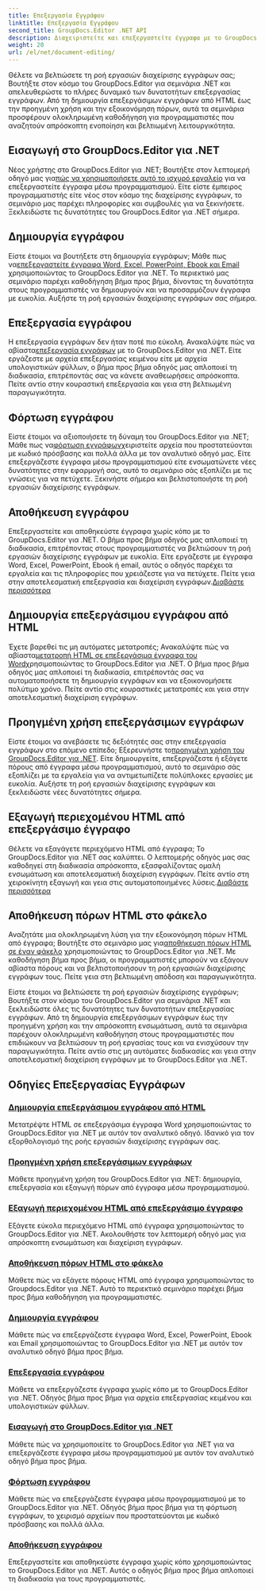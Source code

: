 ```yaml
---
title: Επεξεργασία Εγγράφου
linktitle: Επεξεργασία Εγγράφου
second_title: GroupDocs.Editor .NET API
description: Διαχειριστείτε και επεξεργαστείτε έγγραφα με το GroupDocs.Editor .NET. Μάθετε πώς να δημιουργείτε, να επεξεργάζεστε και να αποθηκεύετε έγγραφα με ευκολία. Βελτιώστε τη ροή εργασιών διαχείρισης εγγράφων σας σήμερα!
weight: 20
url: /el/net/document-editing/
---
```


Θέλετε να βελτιώσετε τη ροή εργασιών διαχείρισης εγγράφων σας; Βουτήξτε στον κόσμο του GroupDocs.Editor για σεμινάρια .NET και απελευθερώστε το πλήρες δυναμικό των δυνατοτήτων επεξεργασίας εγγράφων. Από τη δημιουργία επεξεργάσιμων εγγράφων από HTML έως την προηγμένη χρήση και την εξοικονόμηση πόρων, αυτά τα σεμινάρια προσφέρουν ολοκληρωμένη καθοδήγηση για προγραμματιστές που αναζητούν απρόσκοπτη ενοποίηση και βελτιωμένη λειτουργικότητα.

## Εισαγωγή στο GroupDocs.Editor για .NET

 Νέος χρήστης στο GroupDocs.Editor για .NET; Βουτήξτε στον λεπτομερή οδηγό μας για[πώς να χρησιμοποιήσετε αυτό το ισχυρό εργαλείο](./introduction-groupdocs-editor/) για να επεξεργαστείτε έγγραφα μέσω προγραμματισμού. Είτε είστε έμπειρος προγραμματιστής είτε νέος στον κόσμο της διαχείρισης εγγράφων, το σεμινάριο μας παρέχει πληροφορίες και συμβουλές για να ξεκινήσετε. Ξεκλειδώστε τις δυνατότητες του GroupDocs.Editor για .NET σήμερα.

## Δημιουργία εγγράφου

Είστε έτοιμοι να βουτήξετε στη δημιουργία εγγράφων; Μάθε πως να[επεξεργαστείτε έγγραφα Word, Excel, PowerPoint, Ebook και Email](./create-document/) χρησιμοποιώντας το GroupDocs.Editor για .NET. Το περιεκτικό μας σεμινάριο παρέχει καθοδήγηση βήμα προς βήμα, δίνοντας τη δυνατότητα στους προγραμματιστές να δημιουργούν και να προσαρμόζουν έγγραφα με ευκολία. Αυξήστε τη ροή εργασιών διαχείρισης εγγράφων σας σήμερα.

## Επεξεργασία εγγράφου

 Η επεξεργασία εγγράφων δεν ήταν ποτέ πιο εύκολη. Ανακαλύψτε πώς να αβίαστα[επεξεργασία εγγράφων](./edit-document/) με το GroupDocs.Editor για .NET. Είτε εργάζεστε με αρχεία επεξεργασίας κειμένου είτε με αρχεία υπολογιστικών φύλλων, ο βήμα προς βήμα οδηγός μας απλοποιεί τη διαδικασία, επιτρέποντάς σας να κάνετε αναθεωρήσεις απρόσκοπτα. Πείτε αντίο στην κουραστική επεξεργασία και γεια στη βελτιωμένη παραγωγικότητα.


## Φόρτωση εγγράφου

 Είστε έτοιμοι να αξιοποιήσετε τη δύναμη του GroupDocs.Editor για .NET; Μάθε πως να[φόρτωση εγγράφων](./load-document/)χειριστείτε αρχεία που προστατεύονται με κωδικό πρόσβασης και πολλά άλλα με τον αναλυτικό οδηγό μας. Είτε επεξεργάζεστε έγγραφα μέσω προγραμματισμού είτε ενσωματώνετε νέες δυνατότητες στην εφαρμογή σας, αυτό το σεμινάριο σάς εξοπλίζει με τις γνώσεις για να πετύχετε. Ξεκινήστε σήμερα και βελτιστοποιήστε τη ροή εργασιών διαχείρισης εγγράφων.

## Αποθήκευση εγγράφου

 Επεξεργαστείτε και αποθηκεύστε έγγραφα χωρίς κόπο με το GroupDocs.Editor για .NET. Ο βήμα προς βήμα οδηγός μας απλοποιεί τη διαδικασία, επιτρέποντας στους προγραμματιστές να βελτιώσουν τη ροή εργασιών διαχείρισης εγγράφων με ευκολία. Είτε εργάζεστε με έγγραφα Word, Excel, PowerPoint, Ebook ή email, αυτός ο οδηγός παρέχει τα εργαλεία και τις πληροφορίες που χρειάζεστε για να πετύχετε. Πείτε γεια στην αποτελεσματική επεξεργασία και διαχείριση εγγράφων.[Διαβάστε περισσότερα](./save-document/)

## Δημιουργία επεξεργάσιμου εγγράφου από HTML

 Έχετε βαρεθεί τις μη αυτόματες μετατροπές; Ανακαλύψτε πώς να αβίαστα[μετατροπή HTML σε επεξεργάσιμα έγγραφα του Word](./create-editable-document-from-html/)χρησιμοποιώντας το GroupDocs.Editor για .NET. Ο βήμα προς βήμα οδηγός μας απλοποιεί τη διαδικασία, επιτρέποντάς σας να αυτοματοποιήσετε τη δημιουργία εγγράφων και να εξοικονομήσετε πολύτιμο χρόνο. Πείτε αντίο στις κουραστικές μετατροπές και γεια στην αποτελεσματική διαχείριση εγγράφων.

## Προηγμένη χρήση επεξεργάσιμων εγγράφων

 Είστε έτοιμοι να ανεβάσετε τις δεξιότητές σας στην επεξεργασία εγγράφων στο επόμενο επίπεδο; Εξερευνήστε το[προηγμένη χρήση του GroupDocs.Editor για .NET](./advanced-usage-of-editable-documents/). Είτε δημιουργείτε, επεξεργάζεστε ή εξάγετε πόρους από έγγραφα μέσω προγραμματισμού, αυτό το σεμινάριο σάς εξοπλίζει με τα εργαλεία για να αντιμετωπίζετε πολύπλοκες εργασίες με ευκολία. Αυξήστε τη ροή εργασιών διαχείρισης εγγράφων και ξεκλειδώστε νέες δυνατότητες σήμερα.

## Εξαγωγή περιεχομένου HTML από επεξεργάσιμο έγγραφο

 Θέλετε να εξαγάγετε περιεχόμενο HTML από έγγραφα; Το GroupDocs.Editor για .NET σας καλύπτει. Ο λεπτομερής οδηγός μας σας καθοδηγεί στη διαδικασία απρόσκοπτα, εξασφαλίζοντας ομαλή ενσωμάτωση και αποτελεσματική διαχείριση εγγράφων. Πείτε αντίο στη χειροκίνητη εξαγωγή και γεια στις αυτοματοποιημένες λύσεις.[Διαβάστε περισσότερα](./extract-html-content-from-editable-document/)

## Αποθήκευση πόρων HTML στο φάκελο

 Αναζητάτε μια ολοκληρωμένη λύση για την εξοικονόμηση πόρων HTML από έγγραφα; Βουτήξτε στο σεμινάριο μας για[αποθήκευση πόρων HTML σε έναν φάκελο](./save-html-resources-to-folder/) χρησιμοποιώντας το GroupDocs.Editor για .NET. Με καθοδήγηση βήμα προς βήμα, οι προγραμματιστές μπορούν να εξάγουν αβίαστα πόρους και να βελτιστοποιήσουν τη ροή εργασιών διαχείρισης εγγράφων τους. Πείτε γεια στη βελτιωμένη απόδοση και παραγωγικότητα.

Είστε έτοιμοι να βελτιώσετε τη ροή εργασιών διαχείρισης εγγράφων; Βουτήξτε στον κόσμο του GroupDocs.Editor για σεμινάρια .NET και ξεκλειδώστε όλες τις δυνατότητες των δυνατοτήτων επεξεργασίας εγγράφων. Από τη δημιουργία επεξεργάσιμων εγγράφων έως την προηγμένη χρήση και την απρόσκοπτη ενσωμάτωση, αυτά τα σεμινάρια παρέχουν ολοκληρωμένη καθοδήγηση στους προγραμματιστές που επιδιώκουν να βελτιώσουν τη ροή εργασίας τους και να ενισχύσουν την παραγωγικότητα. Πείτε αντίο στις μη αυτόματες διαδικασίες και γεια στην αποτελεσματική διαχείριση εγγράφων με το GroupDocs.Editor για .NET. 
## Οδηγίες Επεξεργασίας Εγγράφων
### [Δημιουργία επεξεργάσιμου εγγράφου από HTML](./create-editable-document-from-html/)
Μετατρέψτε HTML σε επεξεργάσιμα έγγραφα Word χρησιμοποιώντας το GroupDocs.Editor για .NET με αυτόν τον αναλυτικό οδηγό. Ιδανικό για τον εξορθολογισμό της ροής εργασιών διαχείρισης εγγράφων σας.
### [Προηγμένη χρήση επεξεργάσιμων εγγράφων](./advanced-usage-of-editable-documents/)
Μάθετε προηγμένη χρήση του GroupDocs.Editor για .NET: δημιουργία, επεξεργασία και εξαγωγή πόρων από έγγραφα μέσω προγραμματισμού.
### [Εξαγωγή περιεχομένου HTML από επεξεργάσιμο έγγραφο](./extract-html-content-from-editable-document/)
Εξάγετε εύκολα περιεχόμενο HTML από έγγραφα χρησιμοποιώντας το GroupDocs.Editor για .NET. Ακολουθήστε τον λεπτομερή οδηγό μας για απρόσκοπτη ενσωμάτωση και διαχείριση εγγράφων.
### [Αποθήκευση πόρων HTML στο φάκελο](./save-html-resources-to-folder/)
Μάθετε πώς να εξάγετε πόρους HTML από έγγραφα χρησιμοποιώντας το Groupdocs.Editor για .NET. Αυτό το περιεκτικό σεμινάριο παρέχει βήμα προς βήμα καθοδήγηση για προγραμματιστές.
### [Δημιουργία εγγράφου](./create-document/)
Μάθετε πώς να επεξεργάζεστε έγγραφα Word, Excel, PowerPoint, Ebook και Email χρησιμοποιώντας το GroupDocs.Editor για .NET με αυτόν τον αναλυτικό οδηγό βήμα προς βήμα.
### [Επεξεργασία εγγράφου](./edit-document/)
Μάθετε να επεξεργάζεστε έγγραφα χωρίς κόπο με το GroupDocs.Editor για .NET. Οδηγός βήμα προς βήμα για αρχεία επεξεργασίας κειμένου και υπολογιστικών φύλλων.
### [Εισαγωγή στο GroupDocs.Editor για .NET](./introduction-groupdocs-editor/)
Μάθετε πώς να χρησιμοποιείτε το GroupDocs.Editor για .NET για να επεξεργάζεστε έγγραφα μέσω προγραμματισμού με αυτόν τον αναλυτικό οδηγό βήμα προς βήμα.
### [Φόρτωση εγγράφου](./load-document/)
Μάθετε πώς να επεξεργάζεστε έγγραφα μέσω προγραμματισμού με το GroupDocs.Editor για .NET. Οδηγός βήμα προς βήμα για τη φόρτωση εγγράφων, το χειρισμό αρχείων που προστατεύονται με κωδικό πρόσβασης και πολλά άλλα.
### [Αποθήκευση εγγράφου](./save-document/)
Επεξεργαστείτε και αποθηκεύστε έγγραφα χωρίς κόπο χρησιμοποιώντας το GroupDocs.Editor για .NET. Αυτός ο οδηγός βήμα προς βήμα απλοποιεί τη διαδικασία για τους προγραμματιστές.